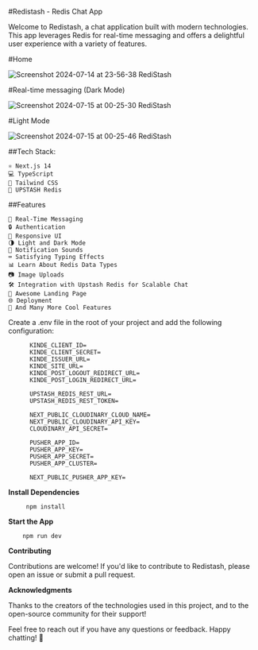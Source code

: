 #Redistash - Redis Chat App

Welcome to Redistash, a chat application built with modern technologies. This app leverages Redis for real-time messaging and offers a delightful user experience with a variety of features.

#Home 

  ![Screenshot 2024-07-14 at 23-56-38 RediStash](https://github.com/user-attachments/assets/fb7b5453-a3ba-42bd-bf26-85d772bbeaf4)

#Real-time messaging (Dark Mode)

  ![Screenshot 2024-07-15 at 00-25-30 RediStash](https://github.com/user-attachments/assets/c3bbc968-1db3-4a6f-8888-6a38fcef01eb)

#Light Mode 

  ![Screenshot 2024-07-15 at 00-25-46 RediStash](https://github.com/user-attachments/assets/8e528380-11e3-4a53-a5ac-39b9a5de50f5)
  

##Tech Stack:

    ⚛️ Next.js 14
    💻 TypeScript
    🎨 Tailwind CSS
    🔐 UPSTASH Redis

##Features

    💬 Real-Time Messaging
    🔒 Authentication
    📱 Responsive UI
    🌗 Light and Dark Mode
    🔔 Notification Sounds
    ⌨️ Satisfying Typing Effects
    📊 Learn About Redis Data Types
    📷 Image Uploads
    🛠️ Integration with Upstash Redis for Scalable Chat
    💙 Awesome Landing Page
    🌐 Deployment
    🚀 And Many More Cool Features


Create a .env file in the root of your project and add the following configuration:

          KINDE_CLIENT_ID=
          KINDE_CLIENT_SECRET=
          KINDE_ISSUER_URL=
          KINDE_SITE_URL=
          KINDE_POST_LOGOUT_REDIRECT_URL=
          KINDE_POST_LOGIN_REDIRECT_URL=
          
          UPSTASH_REDIS_REST_URL=
          UPSTASH_REDIS_REST_TOKEN=
          
          NEXT_PUBLIC_CLOUDINARY_CLOUD_NAME=
          NEXT_PUBLIC_CLOUDINARY_API_KEY=
          CLOUDINARY_API_SECRET=
          
          PUSHER_APP_ID=
          PUSHER_APP_KEY=
          PUSHER_APP_SECRET=
          PUSHER_APP_CLUSTER=
          
          NEXT_PUBLIC_PUSHER_APP_KEY=

**Install Dependencies**

         npm install

**Start the App**

        npm run dev

**Contributing**

Contributions are welcome! If you'd like to contribute to Redistash, please open an issue or submit a pull request.

**Acknowledgments**

Thanks to the creators of the technologies used in this project, and to the open-source community for their support!

Feel free to reach out if you have any questions or feedback. Happy chatting! 💬

